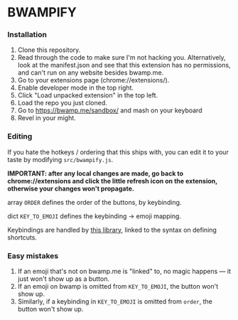 # BWAMPIFY

### Installation

1. Clone this repository.
2. Read through the code to make sure I'm not hacking you. Alternatively, look at the manifest.json and see that this extension has no permissions, and can't run on any website besides bwamp.me.
3. Go to your extensions page (chrome://extensions/).
4. Enable developer mode in the top right.
5. Click "Load unpacked extension" in the top left.
6. Load the repo you just cloned.
7. Go to https://bwamp.me/sandbox/ and mash on your keyboard 
8. Revel in your might.

### Editing

If you hate the hotkeys / ordering that this ships with, you can edit it to your taste by modifying `src/bwampify.js`. 

**IMPORTANT: after any local changes are made, go back to chrome://extensions and click the little refresh icon on the extension, otherwise your changes won't propagate.** 

array `ORDER` defines the order of the buttons, by keybinding.

dict `KEY_TO_EMOJI` defines the keybinding -> emoji mapping.

Keybindings are handled by [this library](https://github.com/jaywcjlove/hotkeys/#supported-keys), linked to the syntax on defining shortcuts.

### Easy mistakes

1. If an emoji that's not on bwamp.me is "linked" to, no magic happens — it just won't show up as a button. 
2. If an emoji on bwamp is omitted from `KEY_TO_EMOJI`, the button won't show up.
3. Similarly, if a keybinding in `KEY_TO_EMOJI` is omitted from `order`, the button won't show up.


